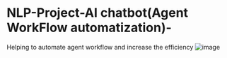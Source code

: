 # NLP-Project-AI chatbot(Agent WorkFlow automatization)-
Helping to automate agent workflow and increase the efficiency 
![image](https://user-images.githubusercontent.com/91033995/206954164-b9c1f228-40fa-4934-91e1-709ab104ff2e.png)

